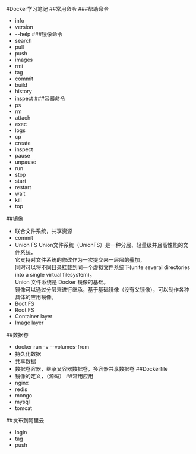 #Docker学习笔记
##常用命令
###帮助命令
* info
* version
* --help
###镜像命令
* search
* pull
* push
* images
* rmi
* tag
* commit
* build
* history
* inspect
###容器命令
* ps
* rm 
* attach
* exec
* logs
* cp
* create
* inspect
* pause
* unpause
* run
* stop
* start
* restart
* wait
* kill
* top

##镜像
* 联合文件系统，共享资源
* commit
* Union FS Union文件系统（UnionFS）是一种分层、轻量级并且高性能的文件系统，<br>
它支持对文件系统的修改作为一次提交来一层层的叠加，<br>
同时可以将不同目录挂载到同一个虚拟文件系统下(unite several directories into a single virtual filesystem)。<br>
Union 文件系统是 Docker 镜像的基础。<br>
镜像可以通过分层来进行继承，基于基础镜像（没有父镜像），可以制作各种具体的应用镜像。
* Boot FS
* Root FS
* Container layer
* Image layer

##数据卷
* docker run -v --volumes-from
* 持久化数据
* 共享数据
* 数据卷容器，继承父容器数据卷，多容器共享数据卷
##Dockerfile
* 镜像的定义，（源码）
##常用应用
* nginx
* redis
* mongo
* mysql
* tomcat

##发布到阿里云
* login
* tag
* push